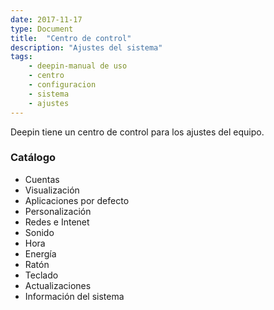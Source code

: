 ```yaml
---
date: 2017-11-17
type: Document
title:  "Centro de control"
description: "Ajustes del sistema"
tags:
    - deepin-manual de uso
    - centro
    - configuracion
    - sistema
    - ajustes
---
```


Deepin tiene un centro de control para los ajustes del equipo.

### Catálogo
* Cuentas
* Visualización
* Aplicaciones por defecto
* Personalización
* Redes e Intenet
* Sonido
* Hora
* Energía
* Ratón
* Teclado
* Actualizaciones
* Información del sistema
